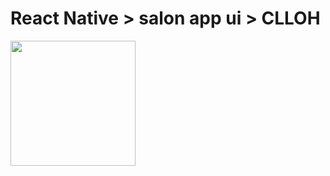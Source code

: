 # React Native > salon app ui > CLLOH


<img src="https://raw.githubusercontent.com/epiii/rnCllohSalon/master/%23doc/WhatsApp%20Image%202019-12-29%20at%2000.51.40.jpeg" data-canonical-src="https://gyazo.com/eb5c5741b6a9a16c692170a41a49c858.png" width="200" />


